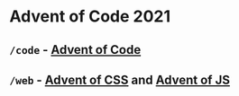 # Advent of Code 2021

## `/code` - [Advent of Code](https://adventofcode.com/)

## `/web` - [Advent of CSS](https://adventofcss.com/) and [Advent of JS](https://adventofjs.com/)
